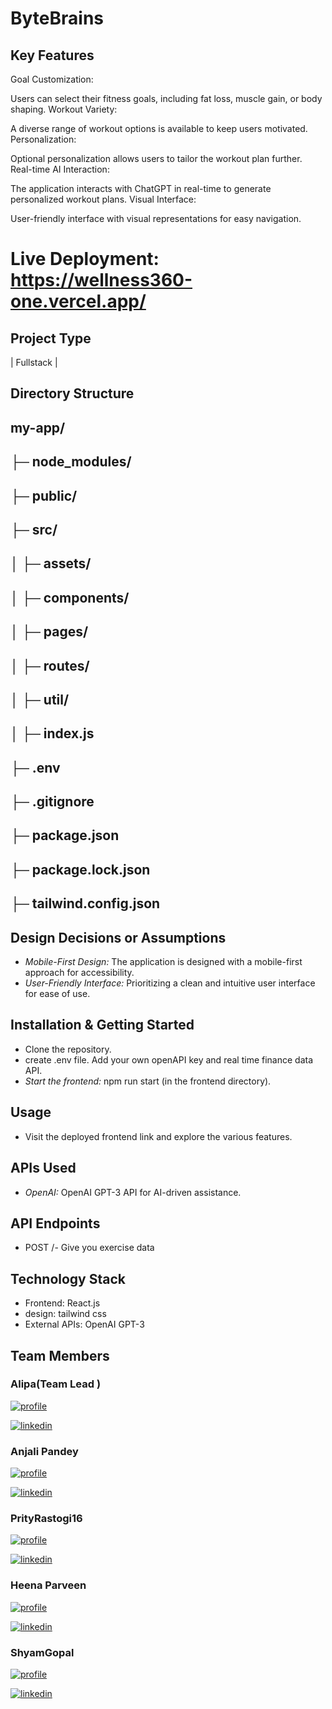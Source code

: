 # ByteBrains
## Key Features
Goal Customization:

Users can select their fitness goals, including fat loss, muscle gain, or body shaping.
Workout Variety:

A diverse range of workout options is available to keep users motivated.
Personalization:

Optional personalization allows users to tailor the workout plan further.
Real-time AI Interaction:

The application interacts with ChatGPT in real-time to generate personalized workout plans.
Visual Interface:

User-friendly interface with visual representations for easy navigation.

# Live Deployment: https://wellness360-one.vercel.app/

## Project Type
| Fullstack |


## Directory Structure

 ## my-app/
  ## ├─ node_modules/
  ## ├─ public/
  ## ├─ src/
  ## │  ├─ assets/
  ## │  ├─ components/
  ## │  ├─ pages/
  ## │  ├─ routes/
  ## │  ├─ util/
  ## │  ├─ index.js
  ## ├─ .env
  ## ├─ .gitignore
  ## ├─ package.json
  ## ├─ package.lock.json
  ## ├─ tailwind.config.json

## Design Decisions or Assumptions
- *Mobile-First Design:* The application is designed with a mobile-first approach for accessibility.
- *User-Friendly Interface:* Prioritizing a clean and intuitive user interface for ease of use.
  
## Installation & Getting Started
- Clone the repository.
- create .env file. Add your own openAPI key and real time finance data API.
- *Start the frontend:* npm run start (in the frontend directory).
  
## Usage
- Visit the deployed frontend link and explore the various features.

## APIs Used
- *OpenAI:* OpenAI GPT-3 API for AI-driven assistance.
  
## API Endpoints
- POST /-  Give you exercise data

## Technology Stack
- Frontend: React.js
- design: tailwind css
- External APIs: OpenAI GPT-3

## Team Members 
### Alipa(Team Lead )
[![profile](https://img.shields.io/badge/Github-000?style=for-the-badge&logo=ko-fi&logoColor=white)](https://github.com/Alipakkr)

[![linkedin](https://img.shields.io/badge/Linkedin-0A66C2?style=for-the-badge&logo=linkedin&logoColor=white)](https://www.linkedin.com/in/alipa-55b365285/)

### Anjali Pandey 
[![profile](https://img.shields.io/badge/Github-000?style=for-the-badge&logo=ko-fi&logoColor=white)](https://github.com/KumariAnjali40 )

[![linkedin](https://img.shields.io/badge/Linkedin-0A66C2?style=for-the-badge&logo=linkedin&logoColor=white)](https://www.linkedin.com/in/kumarianjali9051/)

### PrityRastogi16 
[![profile](https://img.shields.io/badge/Github-000?style=for-the-badge&logo=ko-fi&logoColor=white)](https://github.com/PrityRastogi16 )

[![linkedin](https://img.shields.io/badge/Linkedin-0A66C2?style=for-the-badge&logo=linkedin&logoColor=white)](https://www.linkedin.com/in/prity-rastogi/)

### Heena Parveen
[![profile](https://img.shields.io/badge/Github-000?style=for-the-badge&logo=ko-fi&logoColor=white)](https://github.com/parveenheena )

[![linkedin](https://img.shields.io/badge/Linkedin-0A66C2?style=for-the-badge&logo=linkedin&logoColor=white)](https://www.linkedin.com/in/heena-parveen25/)

### ShyamGopal
[![profile](https://img.shields.io/badge/Github-000?style=for-the-badge&logo=ko-fi&logoColor=white)](https://github.com/S-G-Biswas )

[![linkedin](https://img.shields.io/badge/Linkedin-0A66C2?style=for-the-badge&logo=linkedin&logoColor=white)](https://www.linkedin.com/in/shyamgopal-biswas/)
